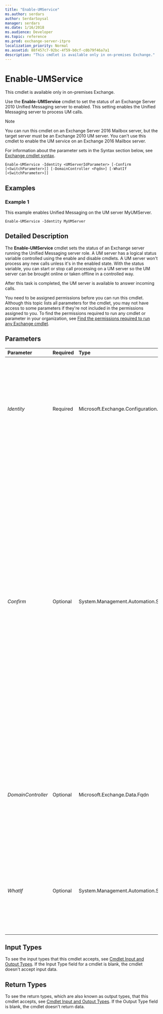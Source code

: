 ```yaml
---
title: "Enable-UMService"
ms.author: serdars
author: SerdarSoysal
manager: serdars
ms.date: 1/16/2018
ms.audience: Developer
ms.topic: reference
ms.prod: exchange-server-itpro
localization_priority: Normal
ms.assetid: 88f457c7-92bc-4f59-b0cf-c0b79f46a7a1
description: "This cmdlet is available only in on-premises Exchange."
---
```


# Enable-UMService

This cmdlet is available only in on-premises Exchange. 
  
Use the **Enable-UMService** cmdlet to set the status of an Exchange Server 2010 Unified Messaging server to enabled. This setting enables the Unified Messaging server to process UM calls.
  
> [!NOTE]
> You can run this cmdlet on an Exchange Server 2016 Mailbox server, but the target server must be an Exchange 2010 UM server. You can't use this cmdlet to enable the UM service on an Exchange 2016 Mailbox server. 
  
For information about the parameter sets in the Syntax section below, see [Exchange cmdlet syntax](https://technet.microsoft.com/library/bb123552.aspx). 
  
```
Enable-UMService -Identity <UMServerIdParameter> [-Confirm [<SwitchParameter>]] [-DomainController <Fqdn>] [-WhatIf [<SwitchParameter>]]

```

## Examples
<a name="Examples"> </a>

### Example 1

This example enables Unified Messaging on the UM server MyUMServer.
  
```
Enable-UMService -Identity MyUMServer
```

## Detailed Description
<a name="DetailedDescription"> </a>

The **Enable-UMService** cmdlet sets the status of an Exchange server running the Unified Messaging server role. A UM server has a logical status variable controlled using the enable and disable cmdlets. A UM server won't process any new calls unless it's in the enabled state. With the status variable, you can start or stop call processing on a UM server so the UM server can be brought online or taken offline in a controlled way.
  
After this task is completed, the UM server is available to answer incoming calls.
  
You need to be assigned permissions before you can run this cmdlet. Although this topic lists all parameters for the cmdlet, you may not have access to some parameters if they're not included in the permissions assigned to you. To find the permissions required to run any cmdlet or parameter in your organization, see [Find the permissions required to run any Exchange cmdlet](https://technet.microsoft.com/library/mt432940.aspx).
  
## Parameters
<a name="DetailedDescription"> </a>

|**Parameter**|**Required**|**Type**|**Description**|
|:-----|:-----|:-----|:-----|
| _Identity_ <br/> |Required  <br/> |Microsoft.Exchange.Configuration.Tasks.UMServerIdParameter  <br/> | The _Identity_ parameter specifies the Exchange 2010 UM server that you want to enable. You can use any value that uniquely identifies the UM server. For example: <br/>  Name <br/>  Distinguished name (DN) <br/>  `ExchangeLegacyDN` <br/>  GUID <br/> |
| _Confirm_ <br/> |Optional  <br/> |System.Management.Automation.SwitchParameter  <br/> | The _Confirm_ switch specifies whether to show or hide the confirmation prompt. How this switch affects the cmdlet depends on if the cmdlet requires confirmation before proceeding. <br/>  Destructive cmdlets (for example, **Remove-\*** cmdlets) have a built-in pause that forces you to acknowledge the command before proceeding. For these cmdlets, you can skip the confirmation prompt by using this exact syntax: `-Confirm:$false`.  <br/>  Most other cmdlets (for example, **New-\*** and **Set-\*** cmdlets) don't have a built-in pause. For these cmdlets, specifying the _Confirm_ switch without a value introduces a pause that forces you acknowledge the command before proceeding. <br/> |
| _DomainController_ <br/> |Optional  <br/> |Microsoft.Exchange.Data.Fqdn  <br/> |The _DomainController_ parameter specifies the domain controller that's used by this cmdlet to read data from or write data to Active Directory. You identify the domain controller by its fully qualified domain name (FQDN). For example, `dc01.contoso.com`.  <br/> |
| _WhatIf_ <br/> |Optional  <br/> |System.Management.Automation.SwitchParameter  <br/> |The _WhatIf_ switch simulates the actions of the command. You can use this switch to view the changes that would occur without actually applying those changes. You don't need to specify a value with this switch. <br/> |
   
## Input Types
<a name="InputTypes"> </a>

To see the input types that this cmdlet accepts, see [Cmdlet Input and Output Types](http://go.microsoft.com/fwlink/p/?linkId=616387). If the Input Type field for a cmdlet is blank, the cmdlet doesn't accept input data. 
  
## Return Types
<a name="ReturnTypes"> </a>

To see the return types, which are also known as output types, that this cmdlet accepts, see [Cmdlet Input and Output Types](http://go.microsoft.com/fwlink/p/?linkId=616387). If the Output Type field is blank, the cmdlet doesn't return data. 
  

